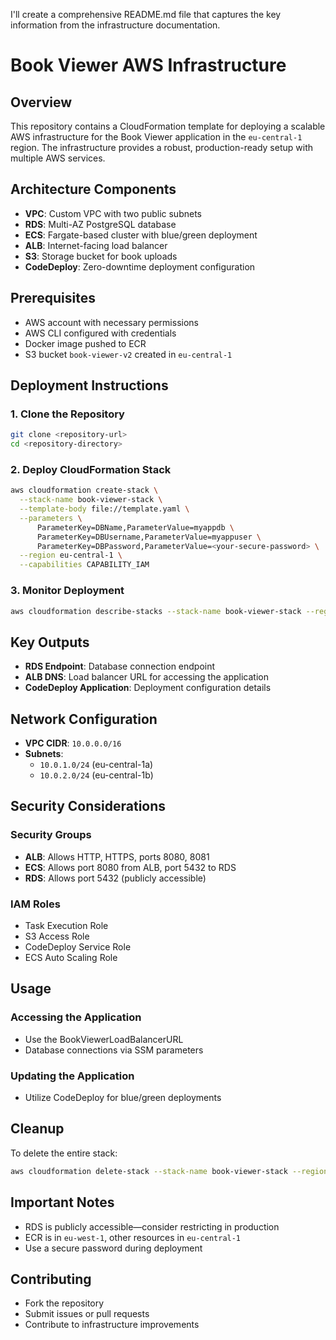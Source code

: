I'll create a comprehensive README.md file that captures the key information from the infrastructure documentation.



# Book Viewer AWS Infrastructure

## Overview

This repository contains a CloudFormation template for deploying a scalable AWS infrastructure for the Book Viewer application in the `eu-central-1` region. The infrastructure provides a robust, production-ready setup with multiple AWS services.

## Architecture Components

- **VPC**: Custom VPC with two public subnets
- **RDS**: Multi-AZ PostgreSQL database
- **ECS**: Fargate-based cluster with blue/green deployment
- **ALB**: Internet-facing load balancer
- **S3**: Storage bucket for book uploads
- **CodeDeploy**: Zero-downtime deployment configuration

## Prerequisites

- AWS account with necessary permissions
- AWS CLI configured with credentials
- Docker image pushed to ECR
- S3 bucket `book-viewer-v2` created in `eu-central-1`

## Deployment Instructions

### 1. Clone the Repository

```bash
git clone <repository-url>
cd <repository-directory>
```

### 2. Deploy CloudFormation Stack

```bash
aws cloudformation create-stack \
  --stack-name book-viewer-stack \
  --template-body file://template.yaml \
  --parameters \
      ParameterKey=DBName,ParameterValue=myappdb \
      ParameterKey=DBUsername,ParameterValue=myappuser \
      ParameterKey=DBPassword,ParameterValue=<your-secure-password> \
  --region eu-central-1 \
  --capabilities CAPABILITY_IAM
```

### 3. Monitor Deployment

```bash
aws cloudformation describe-stacks --stack-name book-viewer-stack --region eu-central-1
```

## Key Outputs

- **RDS Endpoint**: Database connection endpoint
- **ALB DNS**: Load balancer URL for accessing the application
- **CodeDeploy Application**: Deployment configuration details

## Network Configuration

- **VPC CIDR**: `10.0.0.0/16`
- **Subnets**:
    - `10.0.1.0/24` (eu-central-1a)
    - `10.0.2.0/24` (eu-central-1b)

## Security Considerations

### Security Groups
- **ALB**: Allows HTTP, HTTPS, ports 8080, 8081
- **ECS**: Allows port 8080 from ALB, port 5432 to RDS
- **RDS**: Allows port 5432 (publicly accessible)

### IAM Roles
- Task Execution Role
- S3 Access Role
- CodeDeploy Service Role
- ECS Auto Scaling Role

## Usage

### Accessing the Application
- Use the BookViewerLoadBalancerURL
- Database connections via SSM parameters

### Updating the Application
- Utilize CodeDeploy for blue/green deployments

## Cleanup

To delete the entire stack:

```bash
aws cloudformation delete-stack --stack-name book-viewer-stack --region eu-central-1
```

## Important Notes

- RDS is publicly accessible—consider restricting in production
- ECR is in `eu-west-1`, other resources in `eu-central-1`
- Use a secure password during deployment

## Contributing

- Fork the repository
- Submit issues or pull requests
- Contribute to infrastructure improvements
